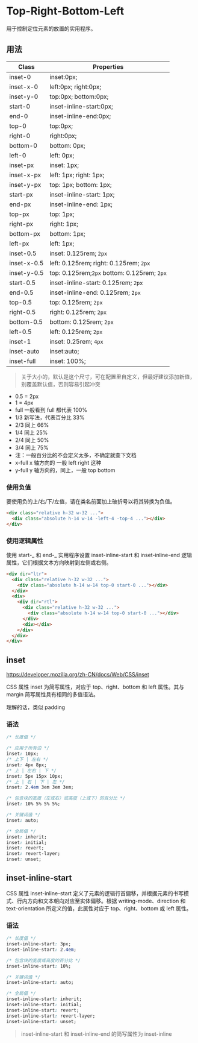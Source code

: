 # Top-Right-Bottom-Left

用于控制定位元素的放置的实用程序。

## 用法

| Class       | Properties                                  |
| ----------- | ------------------------------------------- |
| inset-0     | inset:0px;                                  |
| inset-x-0   | left:0px; right:0px;                        |
| inset-y-0   | top:0px; bottom:0px;                        |
| start-0     | inset-inline-start:0px;                     |
| end-0       | inset-inline-end:0px;                       |
| top-0       | top:0px;                                    |
| right-0     | right:0px;                                  |
| bottom-0    | bottom: 0px;                                |
| left-0      | left: 0px;                                  |
| inset-px    | inset: 1px;                                 |
| inset-x-px  | left: 1px; right: 1px;                      |
| inset-y-px  | top: 1px; bottom: 1px;                      |
| start-px    | inset-inline-start: 1px;                    |
| end-px      | inset-inline-end: 1px;                      |
| top-px      | top: 1px;                                   |
| right-px    | right: 1px;                                 |
| bottom-px   | bottom: 1px;                                |
| left-px     | left: 1px;                                  |
| inset-0.5   | inset: 0.125rem; `2px`                      |
| inset-x-0.5 | left: 0.125rem; right: 0.125rem; `2px`      |
| inset-y-0.5 | top: 0.125rem;`2px` bottom: 0.125rem; `2px` |
| start-0.5   | inset-inline-start: 0.125rem; `2px`         |
| end-0.5     | inset-inline-end: 0.125rem; `2px`           |
| top-0.5     | top: 0.125rem; `2px`                        |
| right-0.5   | right: 0.125rem; `2px`                      |
| bottom-0.5  | bottom: 0.125rem; `2px`                     |
| left-0.5    | left: 0.125rem; `2px`                       |
| inset-1     | inset: 0.25rem; `4px`                       |
| inset-auto  | inset:auto;                                 |
| inset-full  | inset: 100%;                                |

> 关于大小的，默认是这个尺寸，可在配置里自定义，但最好建议添加新值，别覆盖默认值，否则容易引起冲突

- 0.5 = 2px
- 1 = 4px
- full 一般看到 full 都代表 100%
- 1/3 新写法，代表百分比 33%
- 2/3 同上 66%
- 1/4 同上 25%
- 2/4 同上 50%
- 3/4 同上 75%
- 注：一般百分比的不会定义太多，不确定就查下文档
- x-full x 轴方向的 一般 left right 这种
- y-full y 轴方向的，同上，一般 top bottom

### 使用负值

要使用负的上/右/下/左值，请在类名前面加上破折号以将其转换为负值。

```html
<div class="relative h-32 w-32 ...">
  <div class="absolute h-14 w-14 -left-4 -top-4 ..."></div>
</div>
```

### 使用逻辑属性

使用 start-_ 和 end-_ 实用程序设置 inset-inline-start 和 inset-inline-end 逻辑属性，它们根据文本方向映射到左侧或右侧。

```html
<div dir="ltr">
  <div class="relative h-32 w-32 ...">
    <div class="absolute h-14 w-14 top-0 start-0 ..."></div>
  </div>
  <div>
    <div dir="rtl">
      <div class="relative h-32 w-32 ...">
        <div class="absolute h-14 w-14 top-0 start-0 ..."></div>
      </div>
      <div></div>
    </div>
  </div>
</div>
```

## inset

<https://developer.mozilla.org/zh-CN/docs/Web/CSS/inset>

CSS 属性 inset 为简写属性，对应于 top、right、bottom 和 left 属性。其与 margin 简写属性具有相同的多值语法。

理解的话，类似 padding

### 语法

```css
/* 长度值 */

/* 应用于所有边 */
inset: 10px;
/* 上下 | 左右 */
inset: 4px 8px;
/* 上 | 左右 | 下 */
inset: 5px 15px 10px;
/* 上 | 右 | 下 | 左 */
inset: 2.4em 3em 3em 3em;

/* 包含块的宽度（左或右）或高度（上或下）的百分比 */
inset: 10% 5% 5% 5%;

/* 关键词值 */
inset: auto;

/* 全局值 */
inset: inherit;
inset: initial;
inset: revert;
inset: revert-layer;
inset: unset;
```

## inset-inline-start

CSS 属性 inset-inline-start 定义了元素的逻辑行首偏移，并根据元素的书写模式、行内方向和文本朝向对应至实体偏移。根据 writing-mode、direction 和 text-orientation 所定义的值，此属性对应于 top、right、bottom 或 left 属性。

### 语法

```css
/* 长度值 */
inset-inline-start: 3px;
inset-inline-start: 2.4em;

/* 包含块的宽度或高度的百分比 */
inset-inline-start: 10%;

/* 关键词值 */
inset-inline-start: auto;

/* 全局值 */
inset-inline-start: inherit;
inset-inline-start: initial;
inset-inline-start: revert;
inset-inline-start: revert-layer;
inset-inline-start: unset;
```

> inset-inline-start 和 inset-inline-end 的简写属性为 inset-inline
